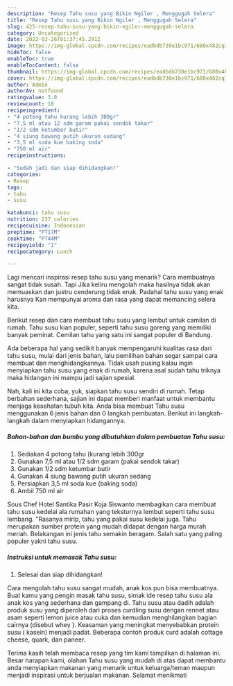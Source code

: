 ```yaml
---
description: "Resep Tahu susu yang Bikin Ngiler , Menggugah Selera"
title: "Resep Tahu susu yang Bikin Ngiler , Menggugah Selera"
slug: 425-resep-tahu-susu-yang-bikin-ngiler-menggugah-selera
category: Uncategorized
date: 2022-03-26T01:37:45.291Z
image: https://img-global.cpcdn.com/recipes/eadbdb730e1bc971/680x482cq70/tahu-susu-foto-resep-utama.jpg
hideToc: false
enableToc: true
enableTocContent: false
thumbnail: https://img-global.cpcdn.com/recipes/eadbdb730e1bc971/680x482cq70/tahu-susu-foto-resep-utama.jpg
cover: https://img-global.cpcdn.com/recipes/eadbdb730e1bc971/680x482cq70/tahu-susu-foto-resep-utama.jpg
author: Admin
authorAv: notfound
ratingvalue: 3.8
reviewcount: 18
recipeingredient:
- "4 potong tahu kurang lebih 300gr"
- "7,5 ml atau 12 sdm garam pakai sendok takar"
- "1/2 sdm ketumbar butir"
- "4 siung bawang putih ukuran sedang"
- "3,5 ml soda kue baking soda"
- "750 ml air"
recipeinstructions:

- "Sudah jadi dan siap dihidangkan!"
categories:
- Resep
tags:
- tahu
- susu

katakunci: tahu susu 
nutrition: 237 calories
recipecuisine: Indonesian
preptime: "PT17M"
cooktime: "PT44M"
recipeyield: "1"
recipecategory: Lunch

---
```



Lagi mencari inspirasi resep tahu susu yang menarik? Cara membuatnya sangat tidak susah. Tapi Jika keliru mengolah maka hasilnya tidak akan memuaskan dan justru cenderung tidak enak. Padahal tahu susu yang enak harusnya Kan mempunyai aroma dan rasa yang dapat memancing selera kita.


Berikut resep dan cara membuat tahu susu yang lembut untuk camilan di rumah. Tahu susu kian populer, seperti tahu susu goreng yang memiliki banyak peminat. Cemilan tahu yang satu ini sangat populer di Bandung.

Ada beberapa hal yang sedikit banyak mempengaruhi kualitas rasa dari tahu susu, mulai dari jenis bahan, lalu pemilihan bahan segar sampai cara membuat dan menghidangkannya. Tidak usah pusing kalau ingin menyiapkan tahu susu yang enak di rumah, karena asal sudah tahu triknya maka hidangan ini mampu jadi sajian spesial.


Nah, kali ini kita coba, yuk, siapkan tahu susu sendiri di rumah. Tetap berbahan sederhana, sajian ini dapat memberi manfaat untuk membantu menjaga kesehatan tubuh kita. Anda bisa membuat Tahu susu menggunakan 6 jenis bahan dan 0 langkah pembuatan. Berikut ini langkah-langkah dalam menyiapkan hidangannya.

<!--inarticleads1-->

##### Bahan-bahan dan bumbu yang dibutuhkan dalam pembuatan Tahu susu:

1. Sediakan 4 potong tahu (kurang lebih 300gr
1. Gunakan 7,5 ml atau 1/2 sdm garam (pakai sendok takar)
1. Gunakan 1/2 sdm ketumbar butir
1. Gunakan 4 siung bawang putih ukuran sedang
1. Persiapkan 3,5 ml soda kue (baking soda)
1. Ambil 750 ml air


Sous Chef Hotel Santika Pasir Koja Siswanto membagikan cara membuat tahu susu kedelai ala rumahan yang teksturnya lembut seperti tahu susu lembang. &#34;Rasanya mirip, tahu yang pakai susu kedelai juga. Tahu merupakan sumber protein yang mudah didapat dengan harga murah meriah. Belakangan ini jenis tahu semakin beragam. Salah satu yang paling populer yakni tahu susu. 

<!--inarticleads2-->

##### Instruksi untuk memasak Tahu susu:


1. Selesai dan siap dihidangkan!

Cara mengolah tahu susu sangat mudah, anak kos pun bisa membuatnya. Buat kamu yang pengin masak tahu susu, simak ide resep tahu susu ala anak kos yang sederhana dan gampang di. Tahu susu atau dadih adalah produk susu yang diperoleh dari proses curdling susu dengan rennet atau asam seperti lemon juice atau cuka dan kemudian menghilangkan bagian cairnya (disebut whey ). Keasaman yang meningkat menyebabkan protein susu ( kasein) menjadi padat. Beberapa contoh produk curd adalah cottage cheese, quark, dan paneer. 

Terima kasih telah membaca resep yang tim kami tampilkan di halaman ini. Besar harapan kami, olahan Tahu susu yang mudah di atas dapat membantu anda menyiapkan makanan yang menarik untuk keluarga/teman maupun menjadi inspirasi untuk berjualan makanan. Selamat menikmati
